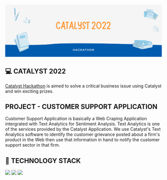 <img src="IMG/banner.png" />

<h2> 💻 CATALYST 2022 </h2>
<a href="https://catalyst.zoho.com/hackathon.html">Catalyst Hackathon</a> is aimed to solve a critical business issue using Catalyst and win exciting prizes.

<h2> PROJECT - CUSTOMER SUPPORT APPLICATION </h2>
Customer Support Application is basically a Web Craping Application intergrated with Text Analytics for Sentiment Analysis. Text Analytics is one of the services provided by the Catalyst Application. We use Catalyst's Text Analytics software to identify the customer grievance posted about a firm's product in the Web then use that information in hand to notify the customer support sector in that firm.

<h2> 📱 TECHNOLOGY STACK </h2>
<a href="https://docs.python.org/3/"><img src="https://img.shields.io/badge/Python-%20-brightgreen" /></a>
<a href="https://catalyst.zoho.com/"><img src="https://img.shields.io/badge/Catalyst-%20-green" /></a>
<a href="https://nodejs.org/en/docs/"><img src="https://img.shields.io/badge/NodeJS-%20-blue" /></a>
